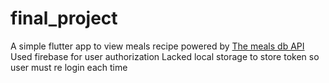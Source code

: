 # final_project

A simple flutter app to view meals recipe powered by [The meals db API](https://www.themealdb.com/)
Used firebase for user authorization
Lacked local storage to store token so user must re login each time
